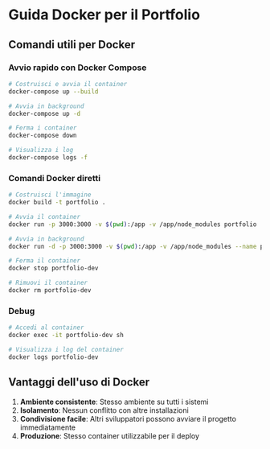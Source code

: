 # Guida Docker per il Portfolio

## Comandi utili per Docker

### Avvio rapido con Docker Compose
```bash
# Costruisci e avvia il container
docker-compose up --build

# Avvia in background
docker-compose up -d

# Ferma i container
docker-compose down

# Visualizza i log
docker-compose logs -f
```

### Comandi Docker diretti
```bash
# Costruisci l'immagine
docker build -t portfolio .

# Avvia il container
docker run -p 3000:3000 -v $(pwd):/app -v /app/node_modules portfolio

# Avvia in background
docker run -d -p 3000:3000 -v $(pwd):/app -v /app/node_modules --name portfolio-dev portfolio

# Ferma il container
docker stop portfolio-dev

# Rimuovi il container
docker rm portfolio-dev
```

### Debug
```bash
# Accedi al container
docker exec -it portfolio-dev sh

# Visualizza i log del container
docker logs portfolio-dev
```

## Vantaggi dell'uso di Docker

1. **Ambiente consistente**: Stesso ambiente su tutti i sistemi
2. **Isolamento**: Nessun conflitto con altre installazioni
3. **Condivisione facile**: Altri sviluppatori possono avviare il progetto immediatamente
4. **Produzione**: Stesso container utilizzabile per il deploy
